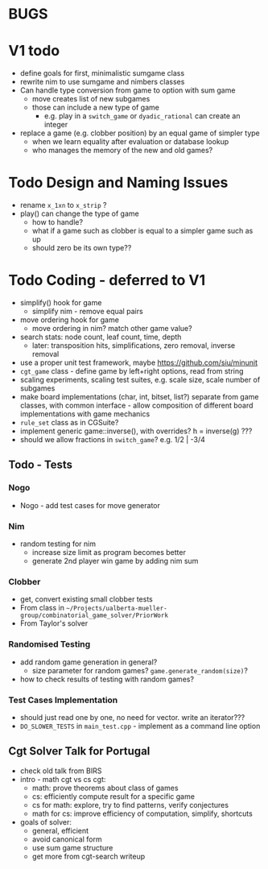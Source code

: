 # BUGS

# V1 todo
- define goals for first, minimalistic sumgame class
- rewrite nim to use sumgame and nimbers classes
- Can handle type conversion from game to option with sum game
    - move creates list of new subgames
    - those can include a new type of game
        - e.g. play in a `switch_game`  or `dyadic_rational` 
        can create an integer
- replace a game (e.g. clobber position) by an equal game of simpler type
    - when we learn equality after evaluation or database lookup
    - who manages the memory of the new and old games?

# Todo Design and Naming Issues
- rename `x_1xn` to `x_strip` ?
- play() can change the type of game
    - how to handle?
    - what if a game such as clobber is equal to a simpler game such as up
    - should zero be its own type??

# Todo Coding - deferred to V1
- simplify() hook for game
    - simplify nim - remove equal pairs
- move ordering hook for game
    - move ordering in nim? match other game value?
- search stats: node count, leaf count, time, depth
    - later: transposition hits, simplifications, zero removal, inverse removal
- use a proper unit test framework, maybe https://github.com/siu/minunit
- `cgt_game` class - define game by left+right options, read from string
- scaling experiments, scaling test suites, e.g. scale size, scale number of subgames
- make board implementations (char, int, bitset, list?) separate from game classes, with common interface - allow composition of different board implementations with game mechanics
- `rule_set` class as in CGSuite?
- implement generic game::inverse(), with overrides?
    h = inverse(g) ???
- should we allow fractions in `switch_game`? e.g. 1/2 | -3/4

## Todo - Tests

### Nogo
- Nogo - add test cases for move generator

### Nim
- random testing for nim 
    - increase size limit as program becomes better
    - generate 2nd player win game by adding nim sum

### Clobber
- get, convert existing small clobber tests
- From class in `~/Projects/ualberta-mueller-group/combinatorial_game_solver/PriorWork`
- From Taylor's solver 

### Randomised Testing
- add random game generation in general? 
    - size parameter for random games? `game.generate_random(size)`?
- how to check results of testing with random games?

### Test Cases Implementation
- should just read one by one, no need for vector. write an iterator???
- `DO_SLOWER_TESTS` in `main_test.cpp` - implement as a command line option

## Cgt Solver Talk for Portugal
- check old talk from BIRS
- intro - math cgt vs cs cgt:
    - math: prove theorems about class of games
    - cs: efficiently compute result for a specific game
    - cs for math: explore, try to find patterns, verify conjectures
    - math for cs: improve efficiency of computation, simplify, shortcuts
- goals of solver:
    - general, efficient
    - avoid canonical form
    - use sum game structure
    - get more from cgt-search writeup

